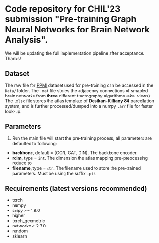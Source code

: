 # Code repository for CHIL'23 submission "Pre-training Graph Neural Networks for Brain Network Analysis".
We will be updating the full implementation pipeline after acceptance. Thanks!
## Dataset
The raw file for [PPMI](https://www.ppmi-info.org/) dataset used for pre-training can be accessed in the `Data/` folder. The `.mat` file stores the adjacency connections of smapled brain networks from **three** different tractography algorithms (aka. views). The `.xlsx` file stores the atlas template of **Desikan-Killiany 84** parcellation system, and is further processed/dumped into a numpy `.arr` file for faster look-up.
## Parameters
1. Run the main file will start the pre-training process, all parameters are defaulted to following:
- **backbone**, default = (GCN, GAT, GIN). The backbone encoder.
- **rdim**, type = `int`. The dimension the atlas mapping pre-preocessing reduce to.
- **filename**, type = `str`. The filename used to store the pre-trained parameters. Must be using the suffix `.pth`.
## Requirements (latest versions recommended)
- torch
- numpy
- scipy >= 1.8.0
- higher
- torch_geometric
- networkx < 2.7.0
- random
- sklearn
